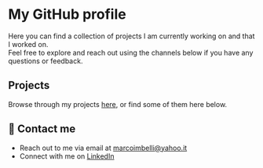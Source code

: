 # My GitHub profile
Here you can find a collection of projects I am currently working on and that I worked on. <br>
Feel free to explore and reach out using the channels below if you have any questions or feedback.

## Projects 
Browse through my projects [here](https://github.com/marcoimbee?tab=repositories), or find some of them here below.

## 🔗 Contact me
  - Reach out to me via email at [marcoimbelli@yahoo.it](mailto:marcoimbelli@yahoo.it)
  - Connect with me on [LinkedIn](www.linkedin.com/in/marco-imbelli-cai)

